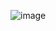 ​![image](https://user-images.githubusercontent.com/36902190/151790933-752ab0da-6641-47a3-98a8-b0bdf766a507.png)
